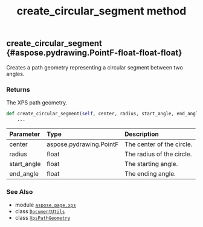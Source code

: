 ﻿---
title: create_circular_segment method
second_title: Aspose.Page for Python via .NET API References
description: 
type: docs
weight: 30
url: /python-net/aspose.page.xps/documentutils/create_circular_segment/
is_root: false
---

## create_circular_segment {#aspose.pydrawing.PointF-float-float-float}

Creates a path geometry representing a circular segment between two angles.


### Returns 


The XPS path geometry.


```python
def create_circular_segment(self, center, radius, start_angle, end_angle):
    ...
```


| Parameter | Type | Description |
| :- | :- | :- |
| center | aspose.pydrawing.PointF | The center of the circle. |
| radius | float | The radius of the circle. |
| start_angle | float | The starting angle. |
| end_angle | float | The ending angle. |



### See Also
* module [`aspose.page.xps`](../../)
* class [`DocumentUtils`](/page/python-net/aspose.page.xps/documentutils)
* class [`XpsPathGeometry`](/page/python-net/aspose.page.xps.xpsmodel/xpspathgeometry)
